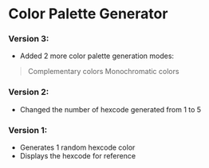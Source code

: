 # Color Palette Generator



### Version 3:
- Added 2 more color palette generation modes:
> Complementary colors
> Monochromatic colors

### Version 2:
- Changed the number of hexcode generated from 1 to 5

### Version 1:
- Generates 1 random hexcode color
- Displays the hexcode for reference
